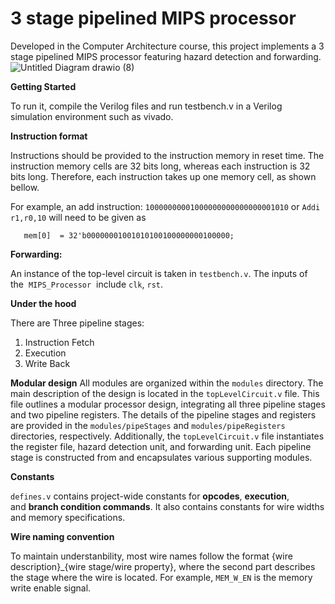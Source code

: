 # 3 stage pipelined MIPS processor
Developed in the Computer Architecture course, this project implements a 3 stage pipelined MIPS processor featuring hazard detection and forwarding.   
![Untitled Diagram drawio (8)](https://github.com/user-attachments/assets/d351df12-bafd-40cb-b76a-7141539cec03)


**Getting Started**

To run it, compile the Verilog files and run testbench.v in a Verilog simulation environment such as vivado.

**Instruction format**

Instructions should be provided to the instruction memory in reset time. The instruction memory cells are 32 bits long, whereas each instruction is 32 bits long. Therefore, each instruction takes up one memory cell, as shown bellow.

For example, an add instruction: `10000000001000000000000000001010` or `Addi r1,r0,10` will need to be given as

```
   mem[0]  = 32'b00000001001010100100000000100000;
```

**Forwarding:**

An instance of the top-level circuit is taken in `testbench.v`. The inputs of the  `MIPS_Processor`  include `clk`, `rst`. 

**Under the hood**

There are Three pipeline stages:

1. Instruction Fetch
2. Execution
3. Write Back

**Modular design**
All modules are organized within the `modules` directory. The main description of the design is located in the `topLevelCircuit.v` file. This file outlines a modular processor design, integrating all three pipeline stages and two pipeline registers. The details of the pipeline stages and registers are provided in the `modules/pipeStages` and `modules/pipeRegisters` directories, respectively. Additionally, the `topLevelCircuit.v` file instantiates the register file, hazard detection unit, and forwarding unit. Each pipeline stage is constructed from and encapsulates various supporting modules.

**Constants**

`defines.v` contains project-wide constants for **opcodes**, **execution**, and **branch condition commands**. It also contains constants for wire widths and memory specifications.

**Wire naming convention**

To maintain understanbility, most wire names follow the format {wire description}_{wire stage/wire property}, where the second part describes the stage where the wire is located. For example, `MEM_W_EN` is the memory write enable signal.
